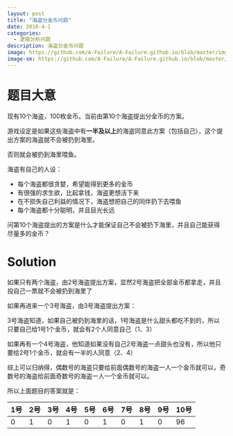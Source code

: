 ```yaml
---
layout: post
title: "海盗分金币问题"
date: 2018-4-1
categories:
  - 逻辑分析问题
description: 海盗分金币问题
image: https://github.com/A-Failure/A-Failure.github.io/blob/master/img/10.jpg?raw=true
image-sm: https://github.com/A-Failure/A-Failure.github.io/blob/master/img/10.jpg?raw=true
---
```

# 题目大意


现有10个海盗，100枚金币。当前由第10个海盗提出分金币的方案。

游戏设定是如果这些海盗中有**一半及以上**的海盗同意此方案（包括自己），这个提出方案的海盗就不会被扔到海里。

否则就会被扔到海里喂鱼。

海盗有自己的人设：

+ 每个海盗都很贪婪，希望能得到更多的金币
+ 有很强的求生欲，比起拿钱，海盗更想活下来
+ 在不损失自己利益的情况下，海盗想把自己的同伴扔下去喂鱼
+ 每个海盗都十分聪明，并且目光长远

问第10个海盗提出的方案是什么才能保证自己不会被扔下海里，并且自己能获得尽量多的金币？





# Solution

如果只有两个海盗，由2号海盗提出方案，显然2号海盗把全部金币都拿走，并且投自己一票就不会被扔到海里了

如果再进来一个3号海盗，由3号海盗提出方案：

3号海盗知道，如果自己被扔到海里的话，1号海盗是什么甜头都吃不到的，所以只要自己给1号1个金币，就会有2个人同意自己（1、3）

如果再有一个4号海盗，他知道如果没有自己2号海盗一点甜头也没有，所以他只要给2号1个金币，就会有一半的人同意（2、4）

综上可以归纳得，偶数号的海盗只要给前面偶数号的海盗一人一个金币就可以，奇数号的海盗给前面奇数号的海盗一人一个金币就可以。

所以上面题目的答案就是：

| 1号  | 2号  | 3号  | 4号  | 5号  | 6号  | 7号  | 8号  | 9号  | 10号 |
| ---- | ---- | ---- | ---- | ---- | ---- | ---- | ---- | ---- | ---- |
| 0    | 1    | 0    | 1    | 0    | 1    | 0    | 1    | 0    | 96   |

